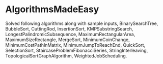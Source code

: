 # AlgorithmsMadeEasy
Solved following algorithms along with sample inputs,
BinarySearchTree,
BubbleSort,
CuttingRod,
InsertionSort,
KMPSubstringSearch,
LongestPalindromicSubsequence,
MaximumRectangularArea,
MaximumSizeRectangle,
MergeSort,
MinimumCoinChange,
MinimumCostPathInMatrix,
MinimumJumpToReachEnd,
QuickSort,
SelectionSort,
StaircaseProblemFibonacciSeries,
StringInterleaving,
TopologicalSortGraphAlgorithm,
WeightedJobScheduling.